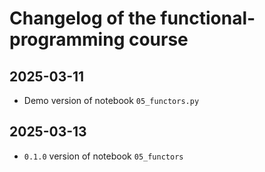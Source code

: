 # Changelog of the functional-programming course

## 2025-03-11

* Demo version of notebook `05_functors.py`

## 2025-03-13

* `0.1.0` version of notebook `05_functors`

